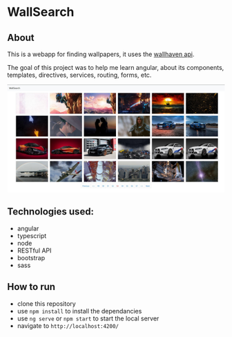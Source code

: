 # WallSearch

## About
This is a webapp for finding wallpapers, it uses the [wallhaven api](https://wallhaven.cc/help/api). 

The goal of this project was to help me learn angular, about its components, templates, directives, services, routing, forms, etc.

![webapp](https://raw.githubusercontent.com/maturc/wall-search/master/preview.jpg)

## Technologies used:
* angular
* typescript
* node
* RESTful API
* bootstrap
* sass

## How to run
 * clone this repository
 * use `npm install` to install the dependancies
 * use `ng serve` or `npm start` to start the local server
 * navigate to `http://localhost:4200/`
